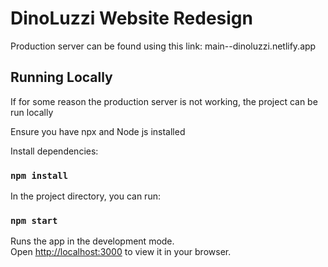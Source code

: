 # DinoLuzzi Website Redesign

Production server can be found using this link:  main--dinoluzzi.netlify.app

## Running Locally

If for some reason the production server is not working, the project can be run locally

Ensure you have npx and Node js installed

Install dependencies:

### `npm install`

In the project directory, you can run:

### `npm start`

Runs the app in the development mode.\
Open [http://localhost:3000](http://localhost:3000) to view it in your browser.

